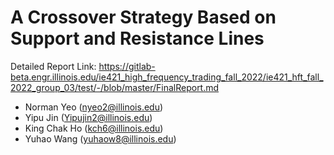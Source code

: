 # A Crossover Strategy Based on Support and Resistance Lines

Detailed Report Link: https://gitlab-beta.engr.illinois.edu/ie421_high_frequency_trading_fall_2022/ie421_hft_fall_2022_group_03/test/-/blob/master/FinalReport.md

- Norman Yeo (nyeo2@illinois.edu)
- Yipu Jin (Yipujin2@illinois.edu)
- King Chak Ho (kch6@illinois.edu)
- Yuhao Wang (yuhaow8@illinois.edu)